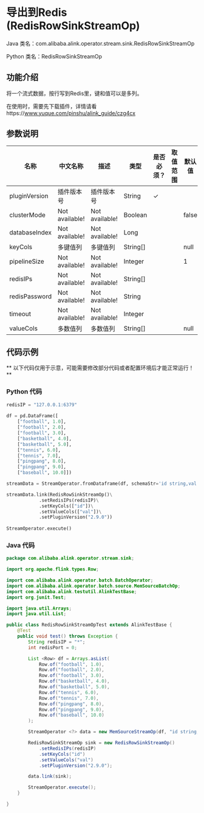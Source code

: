 # 导出到Redis (RedisRowSinkStreamOp)
Java 类名：com.alibaba.alink.operator.stream.sink.RedisRowSinkStreamOp

Python 类名：RedisRowSinkStreamOp


## 功能介绍
将一个流式数据，按行写到Redis里，键和值可以是多列。

在使用时，需要先下载插件，详情请看https://www.yuque.com/pinshu/alink_guide/czg4cx

## 参数说明

| 名称 | 中文名称 | 描述 | 类型 | 是否必须？ | 取值范围 | 默认值 |
| --- | --- | --- | --- | --- | --- | --- |
| pluginVersion | 插件版本号 | 插件版本号 | String | ✓ |  |  |
| clusterMode | Not available! | Not available! | Boolean |  |  | false |
| databaseIndex | Not available! | Not available! | Long |  |  |  |
| keyCols | 多键值列 | 多键值列 | String[] |  |  | null |
| pipelineSize | Not available! | Not available! | Integer |  |  | 1 |
| redisIPs | Not available! | Not available! | String[] |  |  |  |
| redisPassword | Not available! | Not available! | String |  |  |  |
| timeout | Not available! | Not available! | Integer |  |  |  |
| valueCols | 多数值列 | 多数值列 | String[] |  |  | null |

## 代码示例

** 以下代码仅用于示意，可能需要修改部分代码或者配置环境后才能正常运行！**
	
### Python 代码
```python
redisIP = "127.0.0.1:6379"
		
df = pd.DataFrame([
    ["football", 1.0],
    ["football", 2.0],
    ["football", 3.0],
    ["basketball", 4.0],
    ["basketball", 5.0],
    ["tennis", 6.0],
    ["tennis", 7.0],
    ["pingpang", 8.0],
    ["pingpang", 9.0],
    ["baseball", 10.0]])

streamData = StreamOperator.fromDataframe(df, schemaStr='id string,val double')

streamData.link(RedisRowSinkStreamOp()\
			.setRedisIPs(redisIP)\
			.setKeyCols(["id"])\
			.setValueCols(["val"])\
			.setPluginVersion("2.9.0"))
			
StreamOperator.execute()
```
### Java 代码
```java
package com.alibaba.alink.operator.stream.sink;

import org.apache.flink.types.Row;

import com.alibaba.alink.operator.batch.BatchOperator;
import com.alibaba.alink.operator.batch.source.MemSourceBatchOp;
import com.alibaba.alink.testutil.AlinkTestBase;
import org.junit.Test;

import java.util.Arrays;
import java.util.List;

public class RedisRowSinkStreamOpTest extends AlinkTestBase {
	@Test
	public void test() throws Exception {
		String redisIP = "*";
		int redisPort = 0;

		List <Row> df = Arrays.asList(
			Row.of("football", 1.0),
			Row.of("football", 2.0),
			Row.of("football", 3.0),
			Row.of("basketball", 4.0),
			Row.of("basketball", 5.0),
			Row.of("tennis", 6.0),
			Row.of("tennis", 7.0),
			Row.of("pingpang", 8.0),
			Row.of("pingpang", 9.0),
			Row.of("baseball", 10.0)
		);

		StreamOperator <?> data = new MemSourceStreamOp(df, "id string,val double");

		RedisRowSinkStreamOp sink = new RedisRowSinkStreamOp()
			.setRedisIPs(redisIP)
			.setKeyCols("id")
			.setValueCols("val")
			.setPluginVersion("2.9.0");

		data.link(sink);

		StreamOperator.execute();
	}

}
```

